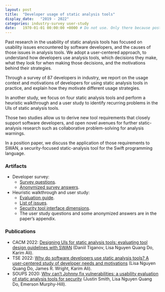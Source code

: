 ```yaml
---
layout: post
title:  "Developer usage of static analysis tools"
display_date:   "2019 - 2022"
categories: industry-survey user-study
date:   1970-01-01 00:00:00 +0000 # Do not use. Only there because posts require a date.
---
```

Past research in the usability of static analysis tools has focused on usability issues encountered by software developers, and the causes of those issues in analysis tools. We adopt a user-centered approach, to understand how developers use analysis tools, which decisions they make, what they look for when making those decisions, and the motivations behind their strategies.

Through a survey of 87 developers in industry, we report on the usage context and motivations of developers for using static analysis tools in practice, and explain how they motivate different usage strategies.

In another study, we focus on four static analysis tools and perform a heuristic walkthrough and a user study to identify recurring problems in the UIs of static analysis tools.

Those two studies allow us to derive new tool requirements that closely support software developers, and open novel avenues for further static-analysis research such as collaborative problem-solving for analysis warnings.

In a position paper, we discuss the application of those requirements to SWAN, a security-focused static-analysis tool for the Swift programming language.

<!--- ![project-usage.png](/assets/images/project-usage.png) --->

### Artifacts
- Developer survey:
  - [Survey questions](assets/docs/artifacts/gpa_survey_questions.pdf).
  - [Anonymized survey answers](assets/docs/artifacts/gpa_survey_results.pdf).
- Heuristic walkthrough and user study:
  - [Evaluation guide](https://figshare.com/s/087f103905189f1a7ca0).
  - [List of issues](https://figshare.com/s/71d97832ae3b04e0ff1a).
  - [Security tool interface dimensions](https://figshare.com/s/5255acbe659d3097d8a2).
  - The user study questions and some anonymized answers are in the paper’s appendix.

### Publications
- CACM 2022: [Designing UIs for static analysis tools: evaluating tool design guidelines with SWAN](publication-cacm.html) (Daniil Tiganov, Lisa Nguyen Quang Do, Karim Ali).
- TSE 2022: [Why do software developers use static analysis tools? A user-centered study of developer needs and motivations](publication-why-do-swes.html) (Lisa Nguyen Quang Do, James R. Wright, Karim Ali).
- SOUPS 2020: [Why can’t Johnny fix vulnerabilities: a usability evaluation of static analysis tools for security](publication-johnny.html) (Justin Smith, Lisa Nguyen Quang Do, Emerson Murphy-Hill).
